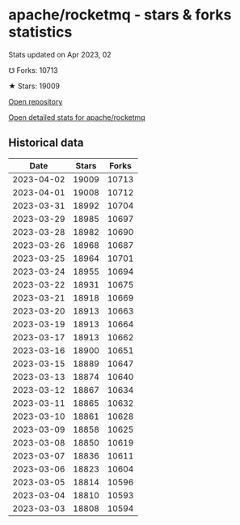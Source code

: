 # apache/rocketmq - stars & forks statistics

Stats updated on Apr 2023, 02

☋ Forks: 10713

★ Stars: 19009

[Open repository](https://github.com/apache/rocketmq)

[Open detailed stats for apache/rocketmq](https://reviewgithub.com/rep/apache/rocketmq)

## Historical data
| Date | Stars | Forks |
|------|-------|-------|
| 2023-04-02 | 19009 | 10713 | 
| 2023-04-01 | 19008 | 10712 | 
| 2023-03-31 | 18992 | 10704 | 
| 2023-03-29 | 18985 | 10697 | 
| 2023-03-28 | 18982 | 10690 | 
| 2023-03-26 | 18968 | 10687 | 
| 2023-03-25 | 18964 | 10701 | 
| 2023-03-24 | 18955 | 10694 | 
| 2023-03-22 | 18931 | 10675 | 
| 2023-03-21 | 18918 | 10669 | 
| 2023-03-20 | 18913 | 10663 | 
| 2023-03-19 | 18913 | 10664 | 
| 2023-03-17 | 18913 | 10662 | 
| 2023-03-16 | 18900 | 10651 | 
| 2023-03-15 | 18889 | 10647 | 
| 2023-03-13 | 18874 | 10640 | 
| 2023-03-12 | 18867 | 10634 | 
| 2023-03-11 | 18865 | 10632 | 
| 2023-03-10 | 18861 | 10628 | 
| 2023-03-09 | 18858 | 10625 | 
| 2023-03-08 | 18850 | 10619 | 
| 2023-03-07 | 18836 | 10611 | 
| 2023-03-06 | 18823 | 10604 | 
| 2023-03-05 | 18814 | 10596 | 
| 2023-03-04 | 18810 | 10593 | 
| 2023-03-03 | 18808 | 10594 | 

